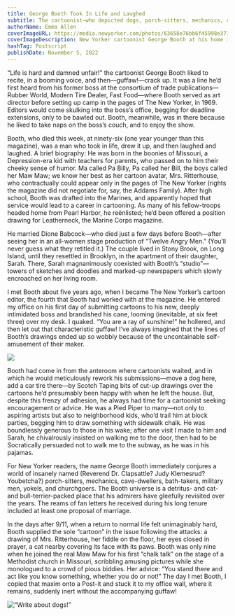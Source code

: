 ```yaml
---
title: George Booth Took In Life and Laughed
subtitle: The cartoonist—who depicted dogs, porch-sitters, mechanics, cave-dwellers, bath-takers, military men, yokels, and churchgoers—worked and lived with uncontainable self-amusement.
authorName: Emma Allen
coverImageURL: https://media.newyorker.com/photos/63658e76bb6f45998e371081/master/w_2240,c_limit/221114_r41322_rd.jpg
coverImageDescription: New Yorker cartoonist George Booth at his home in Brooklyn on April 4, 2018.
hashTag: Postscript
publishDate: November 5, 2022
---
```


“Life is hard and damned unfair!” the cartoonist George Booth liked to recite, in a booming voice, and then—guffaw!—crack up. It was a line he’d first heard from his former boss at the consortium of trade publications—Rubber World, Modern Tire Dealer, Fast Food—where Booth served as art director before setting up camp in the pages of The New Yorker, in 1969. Editors would come skulking into the boss’s office, begging for deadline extensions, only to be bawled out. Booth, meanwhile, was in there because he liked to take naps on the boss’s couch, and to enjoy the show.

Booth, who died this week, at ninety-six (one year younger than this magazine), was a man who took in life, drew it up, and then laughed and laughed. A brief biography: He was born in the boonies of Missouri, a Depression-era kid with teachers for parents, who passed on to him their cheeky sense of humor. Ma called Pa Billy, Pa called her Bill, the boys called her Maw Maw; we know her best as her cartoon avatar, Mrs. Ritterhouse, who contractually could appear only in the pages of The New Yorker (rights the magazine did not negotiate for, say, the Addams Family). After high school, Booth was drafted into the Marines, and apparently hoped that service would lead to a career in cartooning. As many of his fellow-troops headed home from Pearl Harbor, he reënlisted; he’d been offered a position drawing for Leatherneck, the Marine Corps magazine.

He married Dione Babcock—who died just a few days before Booth—after seeing her in an all-women stage production of “Twelve Angry Men.” (You’ll never guess what they retitled it.) The couple lived in Stony Brook, on Long Island, until they resettled in Brooklyn, in the apartment of their daughter, Sarah. There, Sarah magnanimously coexisted with Booth’s “studio”—towers of sketches and doodles and marked-up newspapers which slowly encroached on her living room.

I met Booth about five years ago, when I became The New Yorker’s cartoon editor, the fourth that Booth had worked with at the magazine. He entered my office on his first day of submitting cartoons to his new, deeply intimidated boss and brandished his cane, looming (inevitable, at six feet three) over my desk. I quaked. “You are a ray of sunshine!” he hollered, and then let out that characteristic guffaw! I’ve always imagined that the lines of Booth’s drawings ended up so wobbly because of the uncontainable self-amusement of their maker.

![](https://media.newyorker.com/cartoons/6365bb17941700c40d8c0ba4/master/w_1600,c_limit/221114_a26143_rd2.jpg)

Booth had come in from the anteroom where cartoonists waited, and in which he would meticulously rework his submissions—move a dog here, add a car tire there—by Scotch Taping bits of cut-up drawings over the cartoons he’d presumably been happy with when he left the house. But, despite this frenzy of adhesion, he always had time for a cartoonist seeking encouragement or advice. He was a Pied Piper to many—not only to aspiring artists but also to neighborhood kids, who’d trail him at block parties, begging him to draw something with sidewalk chalk. He was boundlessly generous to those in his wake; after one visit I made to him and Sarah, he chivalrously insisted on walking me to the door, then had to be Socratically persuaded not to walk me to the subway, as he was in his pajamas.

For New Yorker readers, the name George Booth immediately conjures a world of insanely named (Reverend Dr. Clapsattle? Judy Klemesrud? Youbetcha?) porch-sitters, mechanics, cave-dwellers, bath-takers, military men, yokels, and churchgoers. The Booth universe is a detritus- and cat- and bull-terrier-packed place that his admirers have gleefully revisited over the years. The reams of fan letters he received during his long tenure included at least one proposal of marriage.

In the days after 9/11, when a return to normal life felt unimaginably hard, Booth supplied the sole “cartoon” in the issue following the attacks: a drawing of Mrs. Ritterhouse, her fiddle on the floor, her eyes closed in prayer, a cat nearby covering its face with its paws. Booth was only nine when he joined the real Maw Maw for his first “chalk talk” on the stage of a Methodist church in Missouri, scribbling amusing pictures while she monologued to a crowd of pious biddies. Her advice: “You stand there and act like you know something, whether you do or not!” The day I met Booth, I copied that maxim onto a Post-it and stuck it to my office wall, where it remains, suddenly inert without the accompanying guffaw!

![“Write about dogs!”](https://media.newyorker.com/cartoons/6364330422b856a913a8b6b9/master/w_1600,c_limit/A27231.png)